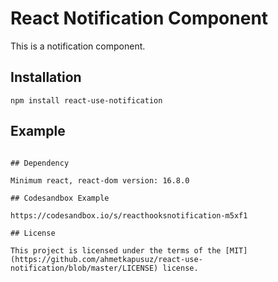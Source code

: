# React Notification Component

This is a notification component.

## Installation

`npm install react-use-notification`

## Example

```

## Dependency

Minimum react, react-dom version: 16.8.0

## Codesandbox Example

https://codesandbox.io/s/reacthooksnotification-m5xf1

## License

This project is licensed under the terms of the [MIT](https://github.com/ahmetkapusuz/react-use-notification/blob/master/LICENSE) license.
```
